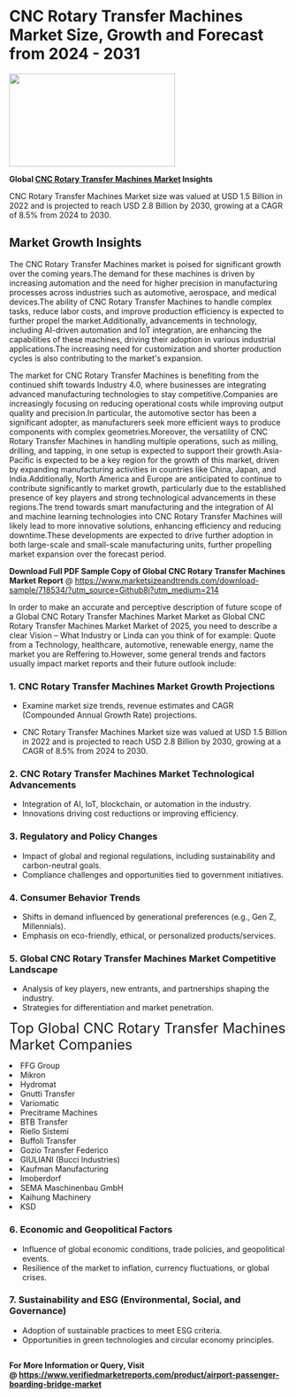 <H1>CNC Rotary Transfer Machines Market Size, Growth and Forecast from 2024 - 2031</H1><img class="aligncenter size-medium wp-image-584254" src="https://thirdeyenews.in/wp-content/uploads/2024/09/Global-Market-Research-300x168.jpeg" alt="" width="300" height="168" /><p><strong>Global&nbsp;<a href="https://www.marketsizeandtrends.com/download-sample/718534/?utm_source=Github8j?utm_medium=214">CNC Rotary Transfer Machines Market</a> Insights</strong></p><p>CNC Rotary Transfer Machines Market size was valued at USD 1.5 Billion in 2022 and is projected to reach USD 2.8 Billion by 2030, growing at a CAGR of 8.5% from 2024 to 2030.</p><p><h2>Market Growth Insights</h2> <p>The CNC Rotary Transfer Machines market is poised for significant growth over the coming years.The demand for these machines is driven by increasing automation and the need for higher precision in manufacturing processes across industries such as automotive, aerospace, and medical devices.The ability of CNC Rotary Transfer Machines to handle complex tasks, reduce labor costs, and improve production efficiency is expected to further propel the market.Additionally, advancements in technology, including AI-driven automation and IoT integration, are enhancing the capabilities of these machines, driving their adoption in various industrial applications.The increasing need for customization and shorter production cycles is also contributing to the market's expansion.</p> <p>The market for CNC Rotary Transfer Machines is benefiting from the continued shift towards Industry 4.0, where businesses are integrating advanced manufacturing technologies to stay competitive.Companies are increasingly focusing on reducing operational costs while improving output quality and precision.In particular, the automotive sector has been a significant adopter, as manufacturers seek more efficient ways to produce components with complex geometries.Moreover, the versatility of CNC Rotary Transfer Machines in handling multiple operations, such as milling, drilling, and tapping, in one setup is expected to support their growth.Asia-Pacific is expected to be a key region for the growth of this market, driven by expanding manufacturing activities in countries like China, Japan, and India.Additionally, North America and Europe are anticipated to continue to contribute significantly to market growth, particularly due to the established presence of key players and strong technological advancements in these regions.The trend towards smart manufacturing and the integration of AI and machine learning technologies into CNC Rotary Transfer Machines will likely lead to more innovative solutions, enhancing efficiency and reducing downtime.These developments are expected to drive further adoption in both large-scale and small-scale manufacturing units, further propelling market expansion over the forecast period.<p><span class=""><strong>Download Full PDF Sample Copy of Global CNC Rotary Transfer Machines Market Report</strong> @ <a href="https://www.marketsizeandtrends.com/download-sample/718534/?utm_source=Github8j?utm_medium=214" target="_blank">https://www.marketsizeandtrends.com/download-sample/718534/?utm_source=Github8j?utm_medium=214</a></span></p><p>In order to make an accurate and perceptive description of future scope of a Global&nbsp;CNC Rotary Transfer Machines Market Market as Global&nbsp;CNC Rotary Transfer Machines Market Market of 2025, you need to describe a clear Vision &ndash; What Industry or Linda can you think of for example: Quote from a Technology, healthcare, automotive, renewable energy, name the market you are Reffering to.However, some general trends and factors usually impact market reports and their future outlook include:</p><h3>1.&nbsp;<strong>CNC Rotary Transfer Machines Market Growth Projections</strong></h3><ul><li>Examine market size trends, revenue estimates and CAGR (Compounded Annual Growth Rate) projections.</li><li><p>CNC Rotary Transfer Machines Market size was valued at USD 1.5 Billion in 2022 and is projected to reach USD 2.8 Billion by 2030, growing at a CAGR of 8.5% from 2024 to 2030.</p></li></ul><h3>2.&nbsp;<strong>CNC Rotary Transfer Machines Market Technological Advancements</strong></h3><ul><li>Integration of AI, IoT, blockchain, or automation in the industry.</li><li>Innovations driving cost reductions or improving efficiency.</li></ul><h3>3.&nbsp;<strong>Regulatory and Policy Changes</strong></h3><ul><li>Impact of global and regional regulations, including sustainability and carbon-neutral goals.</li><li>Compliance challenges and opportunities tied to government initiatives.</li></ul><h3>4.&nbsp;<strong>Consumer Behavior Trends</strong></h3><ul><li>Shifts in demand influenced by generational preferences (e.g., Gen Z, Millennials).</li><li>Emphasis on eco-friendly, ethical, or personalized products/services.</li></ul><h3>5.&nbsp;<strong>Global CNC Rotary Transfer Machines Market Competitive Landscape</strong></h3><ul><li>Analysis of key players, new entrants, and partnerships shaping the industry.</li><li>Strategies for differentiation and market penetration.</li></ul><p data-pm-slice="1 1 []"><span style="color: inherit; font-family: inherit; font-size: 25px;">Top Global CNC Rotary Transfer Machines Market Companies</span></p><div class="" data-test-id=""><p><li>FFG Group</li><li> Mikron</li><li> Hydromat</li><li> Gnutti Transfer</li><li> Variomatic</li><li> Precitrame Machines</li><li> BTB Transfer</li><li> Riello Sistemi</li><li> Buffoli Transfer</li><li> Gozio Transfer Federico</li><li> GIULIANI (Bucci Industries)</li><li> Kaufman Manufacturing</li><li> Imoberdorf</li><li> SEMA Maschinenbau GmbH</li><li> Kaihung Machinery</li><li> KSD</li></p></div><h3>6.&nbsp;<strong>Economic and Geopolitical Factors</strong></h3><ul><li>Influence of global economic conditions, trade policies, and geopolitical events.</li><li>Resilience of the market to inflation, currency fluctuations, or global crises.</li></ul><h3>7.&nbsp;<strong>Sustainability and ESG (Environmental, Social, and Governance)</strong></h3><ul><li>Adoption of sustainable practices to meet ESG criteria.</li><li>Opportunities in green technologies and circular economy principles.</li></ul><h2><strong style="font-size: 14px;">For More Information or Query, Visit @&nbsp;</strong><a style="background-color: #ffffff; font-size: 14px;" href="https://www.marketsizeandtrends.com/report/cnc-rotary-transfer-machines-market/" target="_blank">https://www.verifiedmarketreports.com/product/airport-passenger-boarding-bridge-market</a></h2>